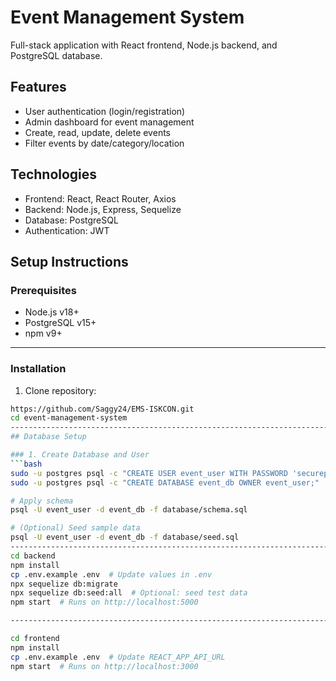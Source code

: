 # Event Management System

Full-stack application with React frontend, Node.js backend, and PostgreSQL database.

## Features
- User authentication (login/registration)
- Admin dashboard for event management
- Create, read, update, delete events
- Filter events by date/category/location

## Technologies
- Frontend: React, React Router, Axios
- Backend: Node.js, Express, Sequelize
- Database: PostgreSQL
- Authentication: JWT

## Setup Instructions

### Prerequisites
- Node.js v18+
- PostgreSQL v15+
- npm v9+
-------------------------------------------------------------------------------------
### Installation

1. Clone repository:
```bash
https://github.com/Saggy24/EMS-ISKCON.git
cd event-management-system
---------------------------------------------------------------------------------------
## Database Setup

### 1. Create Database and User
```bash
sudo -u postgres psql -c "CREATE USER event_user WITH PASSWORD 'securepassword';"
sudo -u postgres psql -c "CREATE DATABASE event_db OWNER event_user;"

# Apply schema
psql -U event_user -d event_db -f database/schema.sql

# (Optional) Seed sample data
psql -U event_user -d event_db -f database/seed.sql
----------------------------------------------------------------------------------------
cd backend
npm install
cp .env.example .env  # Update values in .env
npx sequelize db:migrate
npx sequelize db:seed:all  # Optional: seed test data
npm start  # Runs on http://localhost:5000

----------------------------------------------------------------------------------------

cd frontend
npm install
cp .env.example .env  # Update REACT_APP_API_URL
npm start  # Runs on http://localhost:3000
